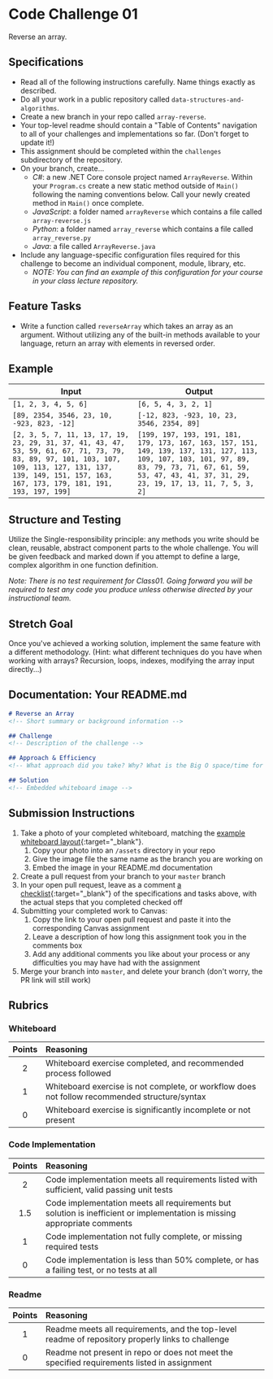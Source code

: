 # Code Challenge 01

Reverse an array.

## Specifications
- Read all of the following instructions carefully. Name things exactly as described.
- Do all your work in a public repository called `data-structures-and-algorithms`.
- Create a new branch in your repo called `array-reverse`.
- Your top-level readme should contain a "Table of Contents" navigation to all of your challenges and implementations so far. (Don't forget to update it!)
- This assignment should be completed within the `challenges` subdirectory of the repository.
- On your branch, create...
    - _C#_: a new .NET Core console project named `ArrayReverse`. Within your `Program.cs` create a new static method outside of `Main()` following the naming conventions below. Call your newly created method in `Main()` once complete.
    - _JavaScript_: a folder named `arrayReverse` which contains a file called `array-reverse.js`
    - _Python_: a folder named `array_reverse` which contains a file called `array_reverse.py`
    - _Java_: a file called `ArrayReverse.java`
- Include any language-specific configuration files required for this challenge to become an individual component, module, library, etc.
    - _NOTE: You can find an example of this configuration for your course in your class lecture repository._

## Feature Tasks
- Write a function called `reverseArray` which takes an array as an argument. Without utilizing any of the built-in methods available to your language, return an array with elements in reversed order.

## Example

| Input | Output |
|-----|----|
| `[1, 2, 3, 4, 5, 6]` | `[6, 5, 4, 3, 2, 1]` |
| `[89, 2354, 3546, 23, 10, -923, 823, -12]` | `[-12, 823, -923, 10, 23, 3546, 2354, 89]` |
| `[2, 3, 5, 7, 11, 13, 17, 19, 23, 29, 31, 37, 41, 43, 47, 53, 59, 61, 67, 71, 73, 79, 83, 89, 97, 101, 103, 107, 109, 113, 127, 131, 137, 139, 149, 151, 157, 163, 167, 173, 179, 181, 191, 193, 197, 199]` | `[199, 197, 193, 191, 181, 179, 173, 167, 163, 157, 151, 149, 139, 137, 131, 127, 113, 109, 107, 103, 101, 97, 89, 83, 79, 73, 71, 67, 61, 59, 53, 47, 43, 41, 37, 31, 29, 23, 19, 17, 13, 11, 7, 5, 3, 2]` |

## Structure and Testing

Utilize the Single-responsibility principle: any methods you write should be clean, reusable, abstract component parts to the whole challenge. You will be given feedback and marked down if you attempt to define a large, complex algorithm in one function definition.

_Note: There is no test requirement for Class01. Going forward you will be required to test any code you produce unless otherwise directed by your instructional team._

## Stretch Goal

Once you've achieved a working solution, implement the same feature with a different methodology. (Hint: what different techniques do you have when working with arrays? Recursion, loops, indexes, modifying the array input directly...)

## Documentation: Your README.md

```markdown
# Reverse an Array
<!-- Short summary or background information -->

## Challenge
<!-- Description of the challenge -->

## Approach & Efficiency
<!-- What approach did you take? Why? What is the Big O space/time for this approach? -->

## Solution
<!-- Embedded whiteboard image -->

```

## Submission Instructions
1. Take a photo of your completed whiteboard, matching the [example whiteboard layout](../../Whiteboard_Workflow.md){:target="_blank"}.
     1. Copy your photo into an `/assets` directory in your repo
     1. Give the image file the same name as the branch you are working on
     1. Embed the image in your README.md documentation
1. Create a pull request from your branch to your `master` branch
1. In your open pull request, leave as a comment [a checklist](https://github.com/blog/1825-task-lists-in-all-markdown-documents){:target="_blank"} of the specifications and tasks above, with the actual steps that you completed checked off
1. Submitting your completed work to Canvas:
    1. Copy the link to your open pull request and paste it into the corresponding Canvas assignment
    1. Leave a description of how long this assignment took you in the comments box
    1. Add any additional comments you like about your process or any difficulties you may have had with the assignment
1. Merge your branch into `master`, and delete your branch (don't worry, the PR link will still work)

## Rubrics

### Whiteboard

| Points  | Reasoning | 
| :------------: | :----------- | 
| 2       | Whiteboard exercise completed, and recommended process followed |
| 1       | Whiteboard exercise is not complete, or workflow does not follow recommended structure/syntax | 
| 0       | Whiteboard exercise is significantly incomplete or not present | 

### Code Implementation

| Points  | Reasoning |
| :------------: | :----------- | 
| 2       | Code implementation meets all requirements listed with sufficient, valid passing unit tests |
| 1.5     | Code implementation meets all requirements but solution is inefficient or implementation is missing appropriate comments |
| 1       | Code implementation not fully complete, or missing required tests | 
| 0       | Code implementation is less than 50% complete, or has a failing test, or no tests at all |

### Readme

| Points  | Reasoning |
| :------------: | :----------- | 
| 1       | Readme meets all requirements, and the top-level readme of repository properly links to challenge |
| 0       | Readme not present in repo or does not meet the specified requirements listed in assignment |
